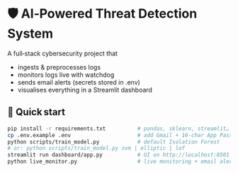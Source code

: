 # 🛡️ AI‑Powered Threat Detection System

A full‑stack cybersecurity project that

- ingests & preprocesses logs   
- monitors logs live with watchdog  
- sends email alerts (secrets stored in .env)  
- visualises everything in a Streamlit dashboard  

## 🚀 Quick start
```bash
pip install -r requirements.txt          # pandas, sklearn, streamlit…
cp .env.example .env                     # add Gmail + 16‑char App Password
python scripts/train_model.py            # default Isolation Forest
# or: python scripts/train_model.py svm | elliptic | lof
streamlit run dashboard/app.py           # UI on http://localhost:8501
python live_monitor.py                   # live monitoring + email alerts
